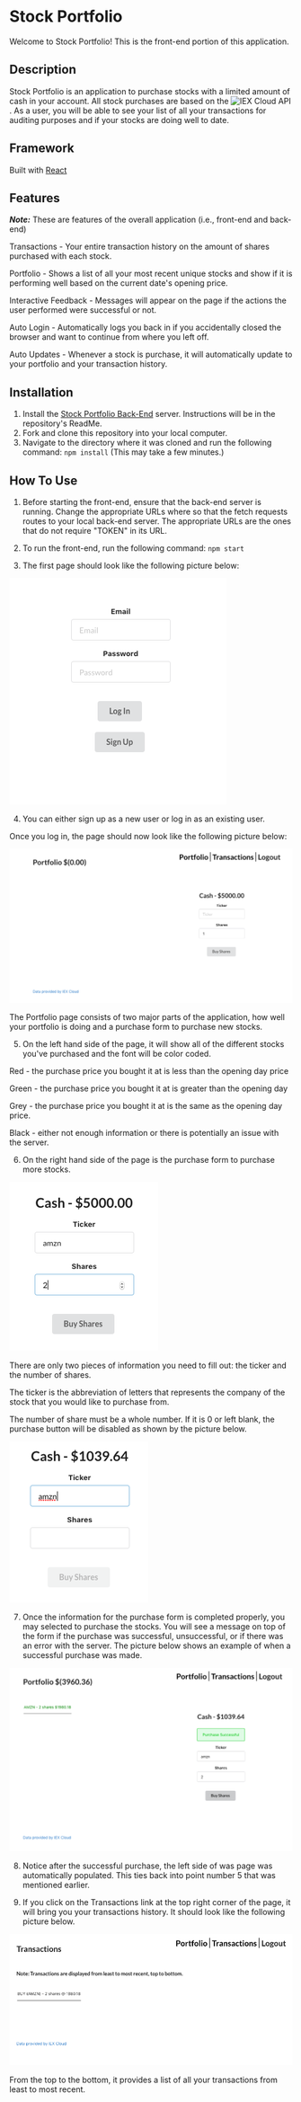 Stock Portfolio
========================

Welcome to Stock Portfolio! This is the front-end portion of this application.

## Description
Stock Portfolio is an application to purchase stocks with a limited amount of cash in your account. All stock purchases are based on the ![IEX Cloud API](https://iexcloud.io). As a user, you will be able to see your list of all your transactions for auditing purposes and if your stocks are doing well to date.

## Framework
Built with [React](https://reactjs.org/)

## Features
***Note:*** These are features of the overall application (i.e., front-end and back-end)

Transactions - Your entire transaction history on the amount of shares purchased with each stock.

Portfolio - Shows a list of all your most recent unique stocks and show if it is performing well based on the current date's opening price.

Interactive Feedback - Messages will appear on the page if the actions the user performed were successful or not.

Auto Login - Automatically logs you back in if you accidentally closed the browser and want to continue from where you left off.

Auto Updates - Whenever a stock is purchase, it will automatically update to your portfolio and your transaction history.

## Installation
1. Install the [Stock Portfolio Back-End](https://github.com/guosamuel/stock-portfolio/tree/master/stock-portfolio-back-end) server. Instructions will be in the repository's ReadMe.
2. Fork and clone this repository into your local computer.
3. Navigate to the directory where it was cloned and run the following command: `npm install` (This may take a few minutes.)

## How To Use
1. Before starting the front-end, ensure that the back-end server is running. Change the appropriate URLs where so that the fetch requests routes to your local back-end server. The appropriate URLs are the ones that do not require "TOKEN" in its URL.

2. To run the front-end, run the following command: `npm start`

3. The first page should look like the following picture below:

![Log In Page](https://github.com/guosamuel/stock-portfolio/blob/master/stock-portfolio-front-end/src/ReadMePhotos/1.%20Login%20Page.png)

4. You can either sign up as a new user or log in as an existing user.

Once you log in, the page should now look like the following picture below:

![Portfolio Page](https://github.com/guosamuel/stock-portfolio/blob/master/stock-portfolio-front-end/src/ReadMePhotos/2.%20Portfolio%20Page.png)

The Portfolio page consists of two major parts of the application, how well your portfolio is doing and a purchase form to purchase new stocks.

5. On the left hand side of the page, it will show all of the different stocks you've purchased and the font will be color coded.

Red - the purchase price you bought it at is less than the opening day price

Green - the purchase price you bought it at is greater than the opening day

Grey - the purchase price you bought it at is the same as the opening day price.

Black - either not enough information or there is potentially an issue with the server.

6. On the right hand side of the page is the purchase form to purchase more stocks.

![Purchase Form](https://github.com/guosamuel/stock-portfolio/blob/master/stock-portfolio-front-end/src/ReadMePhotos/3.%20Purchase%20Form.png)

There are only two pieces of information you need to fill out: the ticker and the number of shares.

The ticker is the abbreviation of letters that represents the company of the stock that you would like to purchase from.

The number of share must be a whole number. If it is 0 or left blank, the purchase button will be disabled as shown by the picture below.

![Purchase Form Button Disabled](https://github.com/guosamuel/stock-portfolio/blob/master/stock-portfolio-front-end/src/ReadMePhotos/4.%20Purchase%20Form%20Button%20Disabled.png)

7. Once the information for the purchase form is completed properly, you may selected to purchase the stocks. You will see a message on top of the form if the purchase was successful, unsuccessful, or if there was an error with the server. The picture below shows an example of when a successful purchase was made.

![Successful Purchase](https://github.com/guosamuel/stock-portfolio/blob/master/stock-portfolio-front-end/src/ReadMePhotos/5.%20Successful%20Purchase.png)

8. Notice after the successful purchase, the left side of was page was automatically populated. This ties back into point number 5 that was mentioned earlier.

9. If you click on the Transactions link at the top right corner of the page, it will bring you your transactions history. It should look like the following picture below.

![Transaction History](https://github.com/guosamuel/stock-portfolio/blob/master/stock-portfolio-front-end/src/ReadMePhotos/6.%20Transaction%20History.png)

From the top to the bottom, it provides a list of all your transactions from least to most recent.
